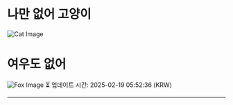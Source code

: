 
# 나만 없어 고양이

![Cat Image](https://cdn2.thecatapi.com/images/MTc4Mzc3MA.jpg)

# 여우도 없어
![Fox Image](https://randomfox.ca/images/29.jpg)
⏳ 업데이트 시간: 2025-02-19 05:52:36 (KRW)

---

